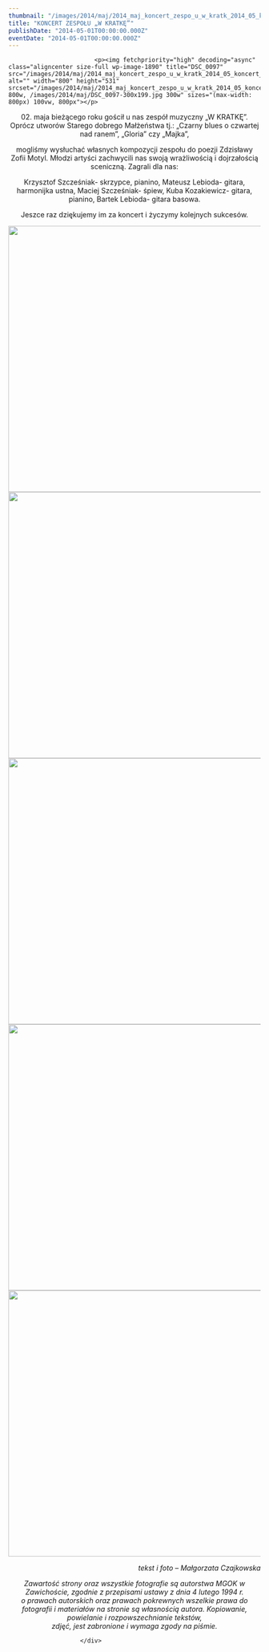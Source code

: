 ```yaml
---
thumbnail: "/images/2014/maj/2014_maj_koncert_zespo_u_w_kratk_2014_05_koncert_zespo_u_w_kratk_DSC_0097.jpg"
title: "KONCERT ZESPOŁU „W KRATKĘ”"
publishDate: "2014-05-01T00:00:00.000Z"
eventDate: "2014-05-01T00:00:00.000Z"
---
```


<div class="entry-content">
							
							<p><img fetchpriority="high" decoding="async" class="aligncenter size-full wp-image-1890" title="DSC_0097" src="/images/2014/maj/2014_maj_koncert_zespo_u_w_kratk_2014_05_koncert_zespo_u_w_kratk_DSC_0097.jpg" alt="" width="800" height="531" srcset="/images/2014/maj/2014_maj_koncert_zespo_u_w_kratk_2014_05_koncert_zespo_u_w_kratk_DSC_0097.jpg 800w, /images/2014/maj/DSC_0097-300x199.jpg 300w" sizes="(max-width: 800px) 100vw, 800px"></p>
<p style="text-align: center;">02. maja bieżącego roku gościł u nas zespół muzyczny „W KRATKĘ”. Oprócz utworów Starego dobrego Małżeństwa tj.: „Czarny blues o czwartej nad ranem”, „Gloria” czy „Majka”,</p>
<p style="text-align: center;">mogliśmy wysłuchać własnych kompozycji zespołu do poezji Zdzisławy Zofii Motyl. Młodzi artyści zachwycili nas swoją wrażliwością i dojrzałością sceniczną. Zagrali dla nas:</p>
<p style="text-align: center;">Krzysztof Szcześniak- skrzypce, pianino,&nbsp;Mateusz Lebioda- gitara, harmonijka ustna,&nbsp;Maciej Szcześniak- śpiew,&nbsp;Kuba Kozakiewicz- gitara, pianino,&nbsp;Bartek Lebioda- gitara basowa.</p>
<p style="text-align: center;">Jeszce raz dziękujemy im za koncert i życzymy kolejnych sukcesów.</p>
<p style="text-align: center;"><img decoding="async" class="aligncenter size-full wp-image-1889" title="DSC_0076" src="/images/2014/maj/2014_maj_koncert_zespo_u_w_kratk_2014_05_koncert_zespo_u_w_kratk_DSC_0076.jpg" alt="" width="800" height="531" srcset="/images/2014/maj/2014_maj_koncert_zespo_u_w_kratk_2014_05_koncert_zespo_u_w_kratk_DSC_0076.jpg 800w, /images/2014/maj/DSC_0076-300x199.jpg 300w" sizes="(max-width: 800px) 100vw, 800px"><br>
<img decoding="async" class="aligncenter size-full wp-image-1891" title="DSC_0111" src="/images/2014/maj/2014_maj_koncert_zespo_u_w_kratk_2014_05_koncert_zespo_u_w_kratk_DSC_0111.jpg" alt="" width="800" height="531" srcset="/images/2014/maj/2014_maj_koncert_zespo_u_w_kratk_2014_05_koncert_zespo_u_w_kratk_DSC_0111.jpg 800w, /images/2014/maj/DSC_0111-300x199.jpg 300w" sizes="(max-width: 800px) 100vw, 800px"><br>
<img loading="lazy" decoding="async" class="aligncenter size-full wp-image-1888" title="DSC_0074" src="/images/2014/maj/2014_maj_koncert_zespo_u_w_kratk_2014_05_koncert_zespo_u_w_kratk_DSC_0074.jpg" alt="" width="800" height="531" srcset="/images/2014/maj/2014_maj_koncert_zespo_u_w_kratk_2014_05_koncert_zespo_u_w_kratk_DSC_0074.jpg 800w, /images/2014/maj/DSC_0074-300x199.jpg 300w" sizes="(max-width: 800px) 100vw, 800px"><br>
<img loading="lazy" decoding="async" class="aligncenter size-full wp-image-1892" title="DSC_0177" src="/images/2014/maj/2014_maj_koncert_zespo_u_w_kratk_2014_05_koncert_zespo_u_w_kratk_DSC_0177.jpg" alt="" width="800" height="531" srcset="/images/2014/maj/2014_maj_koncert_zespo_u_w_kratk_2014_05_koncert_zespo_u_w_kratk_DSC_0177.jpg 800w, /images/2014/maj/DSC_0177-300x199.jpg 300w" sizes="(max-width: 800px) 100vw, 800px"><br>
<img loading="lazy" decoding="async" class="aligncenter size-full wp-image-1893" title="DSC_0182" src="/images/2014/maj/2014_maj_koncert_zespo_u_w_kratk_2014_05_koncert_zespo_u_w_kratk_DSC_0182.jpg" alt="" width="800" height="531" srcset="/images/2014/maj/2014_maj_koncert_zespo_u_w_kratk_2014_05_koncert_zespo_u_w_kratk_DSC_0182.jpg 800w, /images/2014/maj/DSC_0182-300x199.jpg 300w" sizes="(max-width: 800px) 100vw, 800px"></p>
<p style="text-align: right;"><em>tekst i foto – Małgorzata Czajkowska</em></p>
<p style="text-align: center;"><em>Zawartość strony oraz wszystkie fotografie są autorstwa MGOK w Zawichoście, zgodnie z przepisami ustawy z dnia 4 lutego 1994 r.<br>
o prawach autorskich oraz prawach pokrewnych wszelkie prawa do fotografii i materiałów na stronie są własnością autora. Kopiowanie, powielanie i rozpowszechnianie tekstów,<br>
zdjęć, jest zabronione i wymaga zgody na piśmie.</em></p>
						
						</div>
